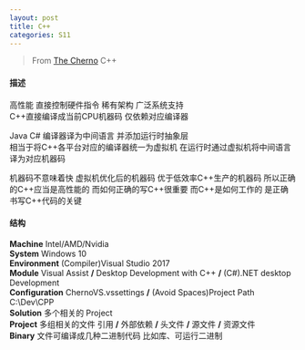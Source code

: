 ```yaml
---
layout: post
title: C++
categories: S11
---
```


> From [The Cherno](https://www.youtube.com/channel/UCQ-W1KE9EYfdxhL6S4twUNw) C++

#### 描述

高性能 直接控制硬件指令 稀有架构 广泛系统支持  
C++直接编译成当前CPU机器码 仅依赖对应编译器

Java C# 编译器译为中间语言 并添加运行时抽象层  
相当于将C++各平台对应的编译器统一为虚拟机 在运行时通过虚拟机将中间语言译为对应机器码

机器码不意味着快 虚拟机优化后的机器码 优于低效率C++生产的机器码 所以正确的C++应当是高性能的 而如何正确的写C++很重要 而C++是如何工作的 是正确书写C++代码的关键

#### 结构

**Machine** Intel/AMD/Nvidia  
**System** Windows 10  
**Environment** (Compiler)Visual Studio 2017  
**Module** Visual Assist **/** Desktop Development with C++ **/** (C#).NET desktop Development  
**Configuration** ChernoVS.vssettings **/** (Avoid Spaces)Project Path C:\Dev\CPP\
**Solution** 多个相关的 Project  
**Project** 多组相关的文件 引用 **/** 外部依赖 **/** 头文件 **/** 源文件 **/** 资源文件  
**Binary** 文件可编译成几种二进制代码 比如库、可运行二进制  

